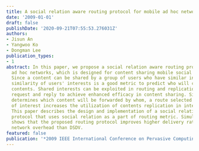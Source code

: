 ```yaml
---
title: A social relation aware routing protocol for mobile ad hoc networks
date: '2009-01-01'
draft: false
publishDate: '2020-09-21T07:55:53.276031Z'
authors:
- Jisun An
- Yangwoo Ko
- Dongman Lee
publication_types:
- 1
abstract: In this paper, we propose a social relation aware routing protocol for mobile
  ad hoc networks, which is designed for content sharing mobile social applications.
  Since a content can be shared by a group of users who have similar interests, the
  similarity of users' interests is a good metric to predict who will consume which
  contents. Shared interests can be exploited in routing and replication of content
  request and reply to achieve enhanced efficacy in content sharing. Since routing
  determines which content will be forwarded by whom, a route selected based on similarity
  of interest increases the utilization of contents replication in intermediate nodes.
  This paper describes the design and implementation of a social relation aware routing
  protocol that uses social relation as a part of routing metric. Simulation results
  shows that the proposed routing protocol improves higher delivery ratio with lower
  network overhead than DSDV.
featured: false
publication: '*2009 IEEE International Conference on Pervasive Computing and Communications*'
---
```


